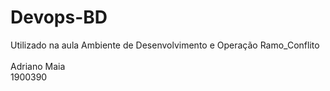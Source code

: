 # Devops-BD
Utilizado na aula Ambiente de Desenvolvimento e Operação Ramo_Conflito <br/>
<br> Adriano Maia <br/>
1900390
